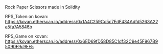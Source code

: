 Rock Paper Scissors made in Solidity

RPS_Token on kovan: https://kovan.etherscan.io/address/0x1A4C259Cc5c7EdF434Adfd5263A22a5fa7A5846b

RPS_Game on kovan: https://kovan.etherscan.io/address/0x6ED69fD58D85C1df32C9e45F967B95090F9c9EE5
